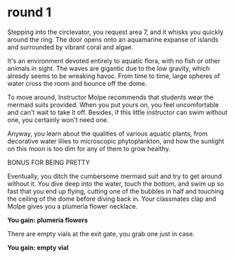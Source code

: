 # round 1

Stepping into the circlevator, you request area 7, and it whisks you quickly around the ring. The door opens onto an aquamarine expanse of islands and surrounded by vibrant coral and algae.

It's an environment devoted entirely to aquatic flora, with no fish or other animals in sight. The waves are gigantic due to the low gravity, which already seems to be wreaking havoc. From time to time, large spheres of water cross the room and bounce off the dome.

To move around, Instructor Molpe recommends that students wear the mermaid suits provided. When you put yours on, you feel uncomfortable and can't wait to take it off. Besides, if this little instructor can swim without one, you certainly won't need one.

Anyway, you learn about the qualities of various aquatic plants, from decorative water lilies to microscopic phytoplankton, and how the sunlight on this moon is too dim for any of them to grow healthy.

BONUS FOR BEING PRETTY

Eventually, you ditch the cumbersome mermaid suit and try to get around without it. You dive deep into the water, touch the bottom, and swim up so fast that you end up flying, cutting one of the bubbles in half and touching the ceiling of the dome before diving back in. Your classmates clap and Molpe gives you a plumeria flower necklace.

**You gain: plumeria flowers**

There are empty vials at the exit gate, you grab one just in case.

**You gain: empty vial**
